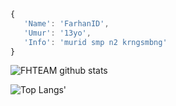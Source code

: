 ```js
{
   'Name': 'FarhanID',
   'Umur': '13yo',
   'Info': 'murid smp n2 krngsmbng'
}
```
![FHTEAM github stats](https://github-readme-stats.vercel.app/api?username=FHTEAMID&show_icons=true)

![Top Langs'](https://github-readme-stats.vercel.app/api/top-langs/?username=FHTEAMID&layout=compact)
